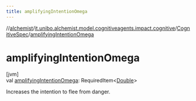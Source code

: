 ```yaml
---
title: amplifyingIntentionOmega
---
```

//[alchemist](../../../index.html)/[it.unibo.alchemist.model.cognitiveagents.impact.cognitive](../index.html)/[CognitiveSpec](index.html)/[amplifyingIntentionOmega](amplifying-intention-omega.html)



# amplifyingIntentionOmega



[jvm]\
val [amplifyingIntentionOmega](amplifying-intention-omega.html): RequiredItem<[Double](https://kotlinlang.org/api/latest/jvm/stdlib/kotlin/-double/index.html)>



Increases the intention to flee from danger.




